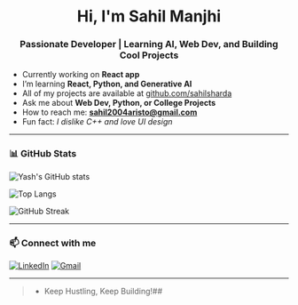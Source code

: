 <h1 align="center">Hi, I'm Sahil Manjhi</h1>
<h3 align="center">Passionate Developer | Learning AI, Web Dev, and Building Cool Projects</h3>

- Currently working on **React app**
- I’m learning **React, Python, and Generative AI**
- All of my projects are available at [github.com/sahilsharda](https://github.com/sahilsharda)
- Ask me about **Web Dev, Python, or College Projects**
- How to reach me: **sahil2004aristo@gmail.com**
- Fun fact: *I dislike C++ and love UI design*

---

### 📊 GitHub Stats

![Yash's GitHub stats](https://github-readme-stats.vercel.app/api?username=sahilsharda&show_icons=true&theme=radical)

![Top Langs](https://github-readme-stats.vercel.app/api/top-langs/?username=sahilsharda&layout=compact&theme=radical)

![GitHub Streak](https://github-readme-streak-stats.herokuapp.com/?user=sahilsharda&theme=radical)

---

### 📫 Connect with me

[![LinkedIn](https://img.shields.io/badge/LinkedIn-blue?style=for-the-badge&logo=linkedin&logoColor=white)]((https://www.linkedin.com/in/sahil-manjhi-099663278/))
[![Gmail](https://img.shields.io/badge/Gmail-red?style=for-the-badge&logo=gmail&logoColor=white)](mailto:sahil2004aristo@gmail.com)

---

> - Keep Hustling, Keep Building!## 

<!--
**sahilsharda/sahilsharda** is a ✨ _special_ ✨ repository because its `README.md` (this file) appears on your GitHub profile.

Here are some ideas to get you started:

- 🔭 I’m currently working on ...
- 🌱 I’m currently learning ...
- 👯 I’m looking to collaborate on ...
- 🤔 I’m looking for help with ...
- 💬 Ask me about ...
- 📫 How to reach me: ...
- 😄 Pronouns: ...
- ⚡ Fun fact: ...
-->
